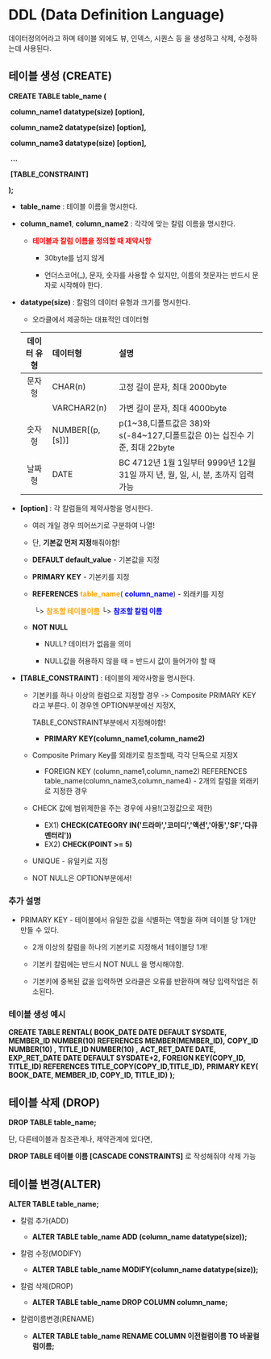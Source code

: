 # DDL (Data Definition Language)

데이터정의어라고 하며 테이블 외에도 뷰, 인덱스, 시퀀스 등 을 생성하고 삭제, 수정하는데 사용된다.

## 테이블 생성 (CREATE)



**CREATE  TABLE  table_name (**

​			**column_name1	datatype(size)	[option],**

​			**column_name2	datatype(size)	[option],**

​			**column_name3	datatype(size)	[option],**

​			**…** 

​			**[TABLE_CONSTRAINT]**

**);**



- **table_name** : 테이블 이름을 명시한다.

- **column_name1**, **column_name2** : 각각에 맞는 칼럼 이름을 명시한다.

  - <span style ="color:red">**테이블과 칼럼 이름을 정의할 때 제약사항**</span>

    - 30byte를 넘지 않게

    - 언더스코어(_), 문자, 숫자를 사용할 수 있지만, 이름의 첫문자는 반드시 문자로 시작해야 한다.

      

- **datatype(size)** : 칼럼의 데이터 유형과 크기를 명시한다.

  - 오라클에서 제공하는 대표적인 데이터형

  | 데이터 유형 | 데이터형        | 설명                                                         |
  | :---------: | :-------------- | :----------------------------------------------------------- |
  |   문자형    | CHAR(n)         | 고정 길이 문자, 최대 2000byte                                |
  |             | VARCHAR2(n)     | 가변 길이 문자, 최대 4000byte                                |
  |   숫자형    | NUMBER[(p,[s])] | p(1~38,디폴트값은 38)와 s(-84~127,디폴트값은 0)는 십진수 기준, 최대 22byte |
  |   날짜형    | DATE            | BC 4712년 1월 1일부터 9999년 12월 31일 까지 년, 월, 일, 시, 분, 초까지 입력 가능 |



- **[option]** : 각 칼럼들의 제약사항을 명시한다.	

  - 여러 개일 경우 띄어쓰기로 구분하여 나열! 
  -  단, **기본값 먼저 지정**해줘야함!

  - **DEFAULT default_value**  - 기본값을 지정

  - **PRIMARY KEY**                   - 기본키를 지정

  - **REFERENCES**  <span style ="color:ORANGE">**table_name**</span>( <span style ="color:BLUE">**column_name**</span>) - 외래키를 지정

    ​						  └><span style ="color:ORANGE"> **참조할 테이블이름** </span> └> <span style ="color:BLUE">**참조할 칼럼 이름**</span>

  - **NOT NULL**         

    - NULL?     데이터가 없음을 의미                 

    - NULL값을 허용하지 않을 때 = 반드시 값이 들어가야 할 때

      

- **[TABLE_CONSTRAINT]** : 테이블의 제약사항을 명시한다.

  - 기본키를 하나 이상의 컬럼으로 지정할 경우 -> Composite PRIMARY KEY 라고 부른다. 이 경우엔 OPTION부분에선 지정X,

    TABLE_CONSTRAINT부분에서 지정해야함!

    - **PRIMARY KEY(column_name1,column_name2)**

      

  - Composite Primary Key를 외래키로 참조할때, 각각 단독으로 지정X 

    - FOREIGN KEY (column_name1,column_name2)  REFERENCES table_name(column_name3,column_name4) - 2개의 칼럼을 외래키로 지정한 경우 

  - CHECK   값에 범위제한을 주는 경우에 사용!(고정값으로 제한)

    -  EX1) **CHECK(CATEGORY IN('드라마','코미디','액션','아동','SF','다큐멘터리'))**  
    - EX2) **CHECK(POINT >= 5)**

  - UNIQUE - 유일키로 지정

  - NOT NULL은 OPTION부분에서!

###  추가 설명

- PRIMARY KEY - 테이블에서 유일한 값을 식별하는 역할을 하며 테이블 당 1개만 만들 수 있다.

  - 2개 이상의 칼럼을 하나의 기본키로 지정해서 1테이블당 1개!

  - 기본키 칼럼에는 반드시 NOT NULL 을 명시해야함.

  - 기본키에  중복된 값을 입력하면 오라클은 오류를 반환하며 해당 입력작업은 취소된다. 

    

### 테이블 생성 예시

**CREATE TABLE    RENTAL(**
    **BOOK_DATE   DATE        DEFAULT SYSDATE,**
    **MEMBER_ID   NUMBER(10)  REFERENCES MEMBER(MEMBER_ID),**
    **COPY_ID     NUMBER(10) ,** 
    **TITLE_ID    NUMBER(10) ,**
    **ACT_RET_DATE    DATE,**
    **EXP_RET_DATE    DATE    DEFAULT SYSDATE+2,**
    **FOREIGN KEY(COPY_ID, TITLE_ID) REFERENCES TITLE_COPY(COPY_ID,TITLE_ID),**
    **PRIMARY KEY( BOOK_DATE, MEMBER_ID, COPY_ID, TITLE_ID)**
**);**

## 테이블 삭제 (DROP)



**DROP  TABLE  table_name;**

단, 다른테이블과 참조관계나, 제약관계에 있다면,

**DROP TABLE 테이블 이름 [CASCADE CONSTRAINTS]**  로 작성해줘야 삭제 가능



## 테이블 변경(ALTER)

**ALTER TABLE table_name;**

 - 칼럼 추가(ADD)

   	- **ALTER TABLE table_name ADD (column_name datatype(size));**

 - 칼럼 수정(MODIFY)

   	- **ALTER TABLE table_name MODIFY(column_name datatype(size));**

 - 칼럼 삭제(DROP)

   	- **ALTER TABLE table_name DROP COLUMN column_name;**

 - 칼럼이름변경(RENAME)

    - **ALTER TABLE table_name RENAME COLUMN 이전컬럼이름 TO 바꿀컬럼이름;**

      

